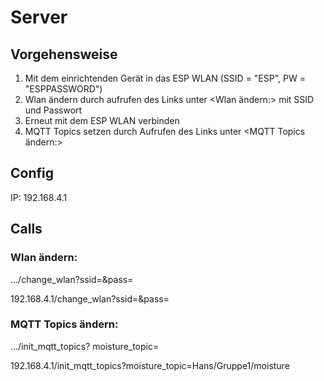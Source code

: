 # Server

## Vorgehensweise
1) Mit dem einrichtenden Gerät in das ESP WLAN (SSID = "ESP", PW = "ESPPASSWORD")
2) Wlan ändern durch aufrufen des Links unter <Wlan ändern:> mit SSID und Passwort
3) Erneut mit dem ESP WLAN verbinden
4) MQTT Topics setzen durch Aufrufen des Links unter <MQTT Topics ändern:>

## Config
IP: 192.168.4.1

## Calls
### Wlan ändern:
.../change_wlan?ssid=&pass=

192.168.4.1/change_wlan?ssid=<ssid>&pass=<pwd>


### MQTT Topics ändern:
.../init_mqtt_topics?
    moisture_topic=

192.168.4.1/init_mqtt_topics?moisture_topic=Hans/Gruppe1/moisture